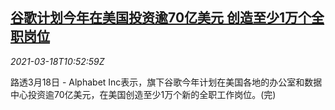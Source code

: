 <!--1616064900000-->
[谷歌计划今年在美国投资逾70亿美元 创造至少1万个全职岗位](https://cn.reuters.com/article/google-us-investment-job-0318-idCNKBS2BA161)
------

<div><i>2021-03-18T10:52:59Z</i></div><p>路透3月18日 - Alphabet Inc表示，旗下谷歌今年计划在美国各地的办公室和数据中心投资逾70亿美元，在美国创造至少1万个新的全职工作岗位。(完)</p>
